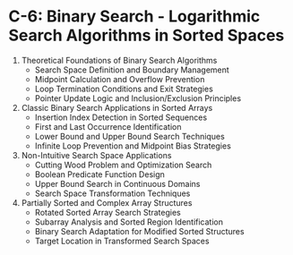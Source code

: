 # C-6: Binary Search - Logarithmic Search Algorithms in Sorted Spaces

1. Theoretical Foundations of Binary Search Algorithms
   - Search Space Definition and Boundary Management
   - Midpoint Calculation and Overflow Prevention
   - Loop Termination Conditions and Exit Strategies
   - Pointer Update Logic and Inclusion/Exclusion Principles
2. Classic Binary Search Applications in Sorted Arrays
   - Insertion Index Detection in Sorted Sequences
   - First and Last Occurrence Identification
   - Lower Bound and Upper Bound Search Techniques
   - Infinite Loop Prevention and Midpoint Bias Strategies
3. Non-Intuitive Search Space Applications
   - Cutting Wood Problem and Optimization Search
   - Boolean Predicate Function Design
   - Upper Bound Search in Continuous Domains
   - Search Space Transformation Techniques
4. Partially Sorted and Complex Array Structures
   - Rotated Sorted Array Search Strategies
   - Subarray Analysis and Sorted Region Identification
   - Binary Search Adaptation for Modified Sorted Structures
   - Target Location in Transformed Search Spaces










